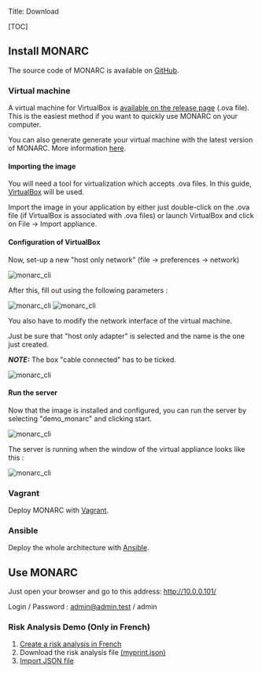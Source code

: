 Title: Download

[TOC]

## Install MONARC

The source code of MONARC is available on
[GitHub](https://github.com/monarc-project).

### Virtual machine

A virtual machine for VirtualBox is
[available on the release page](https://github.com/monarc-project/MonarcAppFO/releases/latest)
(.ova file).   
This is the easiest method if you want to quickly use MONARC on your computer.

You can also generate generate your virtual machine with the latest version of
MONARC. More information
[here](https://github.com/monarc-project/monarc-packer).


#### Importing the image

You will need a tool for virtualization which accepts .ova files.
In this guide, [VirtualBox](https://www.virtualbox.) will be used.

Import the image in your application by either just double-click on the .ova
file (if VirtualBox is associated with .ova files) or launch VirtualBox and
click on File -> Import appliance.

#### Configuration of VirtualBox

Now, set-up a new "host only network" (file -> preferences -> network)

![monarc_cli](/assets/images/trainings/create_host.png "Create host")

After this, fill out using the following parameters :

![monarc_cli](/assets/images/trainings/param1.JPG "Adapter")
![monarc_cli](/assets/images/trainings/param2.JPG "DHCP")

You also have to modify the network interface of the virtual machine.

Just be sure that "host only adapter" is selected and the name is the one just
created.

_**NOTE:**_ The box "cable connected" has to be ticked.

![monarc_cli](/assets/images/trainings/network.JPG "Image - network")


#### Run the server

Now that the image is installed and configured, you can run the server by
selecting "demo_monarc" and clicking start.

![monarc_cli](/assets/images/trainings/launch.png "launch")

The server is running when the window of the virtual appliance looks like this :

![monarc_cli](/assets/images/trainings/vm_launched.JPG "vm launched")


### Vagrant

Deploy MONARC with [Vagrant](https://github.com/monarc-project/MonarcAppFO/tree/master/vagrant).

### Ansible

Deploy the whole architecture with [Ansible](https://github.com/monarc-project/ansible-ubuntu).




## Use MONARC

Just open your browser and go to this address: http://10.0.0.101/

Login / Password : admin@admin.test / admin


### Risk Analysis Demo (Only in French)

1. [Create a risk analysis in French](/user-guide/#creating-a-risk-analysis)
2. Download the risk analysis file <a href="/assets/files/monarc-training/fr/myprint.json" download>(myprint.json)</a>
3. [Import JSON file](/user-guide/#contextual-menu-of-asset)

